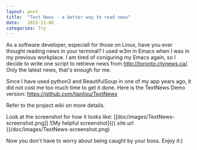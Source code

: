 ```yaml
---
layout: post
title:  "Text News - a better way to read news"
date:   2015-11-06
categories: Try
---
```

As a software developer, especiall for those on Linux, have you ever thought reading news in your terminal? I used w3m in Emacs when I was in my previous workplace. I am tired of coniguring my Emacs again, so I decide to write one script to retrieve news from http://toronto.ctvnews.ca/. Only the latest news, that's enough for me.

Since I have used python3 and BeautifulSoup in one of my app years ago, it did not cost me too much time to get it done.
Here is the TextNews Demo version: https://github.com/tianlixu/TextNews

Refer to the project wiki on more details.

Look at the screenshot for how it looks like: [[doc/images/TextNews-screenshot.png]]
![My helpful screenshot]({{ site.url }}/doc/images/TextNews-screenshot.png)

Now you don't have to worry about being caught by your boss. Enjoy it:)
